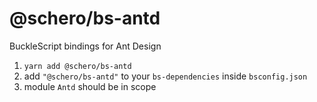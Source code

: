 # @schero/bs-antd
BuckleScript bindings for Ant Design

1. `yarn add @schero/bs-antd`
1. add `"@schero/bs-antd"` to your `bs-dependencies` inside `bsconfig.json`
1. module `Antd` should be in scope
